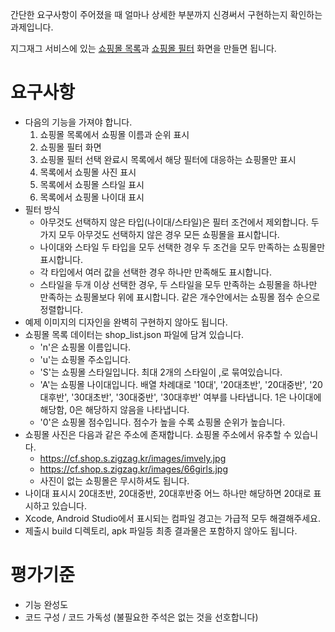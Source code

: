 간단한 요구사항이 주어졌을 때 얼마나 상세한 부분까지 신경써서 구현하는지 확인하는 과제입니다.

지그재그 서비스에 있는 [쇼핑몰 목록](sample_list.png)과 [쇼핑몰 필터](sample_filter.png) 화면을 만들면 됩니다.

# 요구사항
* 다음의 기능을 가져야 합니다.
    1. 쇼핑몰 목록에서 쇼핑몰 이름과 순위 표시
    2. 쇼핑몰 필터 화면
    3. 쇼핑몰 필터 선택 완료시 목록에서 해당 필터에 대응하는 쇼핑몰만 표시
    4. 목록에서 쇼핑몰 사진 표시
    5. 목록에서 쇼핑몰 스타일 표시
    6. 목록에서 쇼핑몰 나이대 표시
* 필터 방식
    * 아무것도 선택하지 않은 타입(나이대/스타일)은 필터 조건에서 제외합니다. 두가지 모두 아무것도 선택하지 않은 경우 모든 쇼핑몰을 표시합니다.
    * 나이대와 스타일 두 타입을 모두 선택한 경우 두 조건을 모두 만족하는 쇼핑몰만 표시합니다.
    * 각 타입에서 여러 값을 선택한 경우 하나만 만족해도 표시합니다.
    * 스타일을 두개 이상 선택한 경우, 두 스타일을 모두 만족하는 쇼핑몰을 하나만 만족하는 쇼핑몰보다 위에 표시합니다. 같은 개수안에서는 쇼핑몰 점수 순으로 정렬합니다.
* 예제 이미지의 디자인을 완벽히 구현하지 않아도 됩니다.
* 쇼핑몰 목록 데이터는 shop\_list.json 파일에 담겨 있습니다.
    * 'n'은 쇼핑몰 이름입니다.
    * 'u'는 쇼핑몰 주소입니다.
    * 'S'는 쇼핑몰 스타일입니다. 최대 2개의 스타일이 ,로 묶여있습니다.
    * 'A'는 쇼핑몰 나이대입니다. 배열 차례대로 '10대', '20대초반', '20대중반', '20대후반', '30대초반', '30대중반', '30대후반' 여부를 나타냅니다. 1은 나이대에 해당함, 0은 해당하지 않음을 나타냅니다.
    * '0'은 쇼핑몰 점수입니다. 점수가 높을 수록 쇼핑몰 순위가 높습니다.
* 쇼핑몰 사진은 다음과 같은 주소에 존재합니다. 쇼핑몰 주소에서 유추할 수 있습니다.
    * https://cf.shop.s.zigzag.kr/images/imvely.jpg
    * https://cf.shop.s.zigzag.kr/images/66girls.jpg
    * 사진이 없는 쇼핑몰은 무시하셔도 됩니다.
* 나이대 표시시 20대초반, 20대중반, 20대후반중 어느 하나만 해당하면 20대로 표시하고 있습니다.
* Xcode, Android Studio에서 표시되는 컴파일 경고는 가급적 모두 해결해주세요.
* 제출시 build 디렉토리, apk 파일등 최종 결과물은 포함하지 않아도 됩니다.

# 평가기준
* 기능 완성도
* 코드 구성 / 코드 가독성 (불필요한 주석은 없는 것을 선호합니다)
